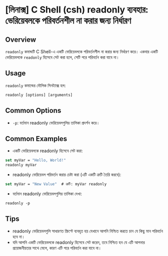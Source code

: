 # [লিনাক্স] C Shell (csh) readonly ব্যবহার: ভেরিয়েবলকে পরিবর্তনশীল না করার জন্য নির্ধারণ

## Overview
`readonly` কমান্ডটি C Shell-এ একটি ভেরিয়েবলকে পরিবর্তনশীল না করার জন্য নির্ধারণ করে। একবার একটি ভেরিয়েবলকে `readonly` হিসেবে সেট করা হলে, সেটি পরে পরিবর্তন করা যাবে না।

## Usage
`readonly` কমান্ডের মৌলিক সিনট্যাক্স হল:

```csh
readonly [options] [arguments]
```

## Common Options
- `-p`: বর্তমান readonly ভেরিয়েবলগুলির তালিকা প্রদর্শন করে।

## Common Examples
- একটি ভেরিয়েবলকে readonly হিসেবে সেট করা:

```csh
set myVar = "Hello, World!"
readonly myVar
```

- readonly ভেরিয়েবল পরিবর্তন করার চেষ্টা করা (এটি একটি ত্রুটি তৈরি করবে):

```csh
set myVar = "New Value"  # ত্রুটি: myVar readonly
```

- বর্তমান readonly ভেরিয়েবলগুলির তালিকা দেখা:

```csh
readonly -p
```

## Tips
- readonly ভেরিয়েবলগুলি সাধারণত স্ক্রিপ্টে ব্যবহৃত হয় যেখানে আপনি নিশ্চিত করতে চান যে কিছু মান পরিবর্তন হবে না।
- যদি আপনি একটি ভেরিয়েবলকে readonly হিসেবে সেট করেন, তবে নিশ্চিত হন যে এটি আপনার প্রয়োজনীয়তার সাথে মেলে, কারণ এটি পরে পরিবর্তন করা যাবে না।